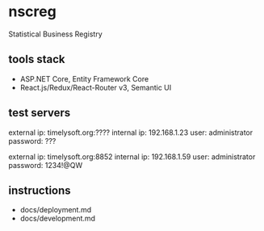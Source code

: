 # nscreg

Statistical Business Registry

## tools stack

* ASP.NET Core, Entity Framework Core
* React.js/Redux/React-Router v3, Semantic UI

## test servers

external ip: timelysoft.org:????
internal ip: 192.168.1.23
user: administrator
password: ???

external ip: timelysoft.org:8852
internal ip: 192.168.1.59
user: administrator
password: 1234!@QW

## instructions

* docs/deployment.md
* docs/development.md
